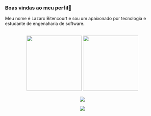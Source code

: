 ### Boas vindas ao meu perfil👋

Meu nome é Lazaro Bitencourt e sou um apaixonado por tecnologia e estudante de engenaharia de software.

<br>

<!-- GITHUB STATUS -->
<div align="center">
<img height="180em" src="https://github-readme-stats.vercel.app/api?username=LazaroBitencourt&
show_icons=true&theme=dark&include_all_commits=true&count_private=true"/>
<img height="180em" src="https:github-readme-stats.vercel.app/api/top-langs/?username=LazaroBitencourt&layout=compact&langs_count=7&theme=dark"/>

<!-- TEMAS; dark, radical, merko, gruvbox, tokyonight, onedark, cobalt, synthwave, highcontrast, dracula -->
</div>
<br>

<!-- REDES SOCIAIS -->
<div align="center">
<a href="https://www.linkedin.com/in/lazarobitencourt/" target="_blank"><img src="https://img.shields.io/badge/-LinkedIn-%23007B5?style=for-the-badge&logo=linkedin&logoColor=white"target="_blank"></a>

![](https://visitor-badge.glitch.me/badge?page_id=LazaroBitencourt)
</div>
